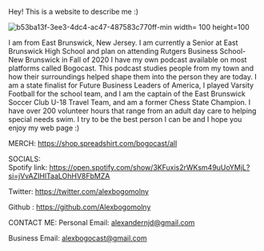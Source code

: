 
Hey! This is a website to describe me :)

 ![b53ba13f-3ee3-4dc4-ac47-487583c770ff-min](https://user-images.githubusercontent.com/66669165/84352218-f0158480-ab8a-11ea-849d-62ec82780533.JPG) width= 100 height=100

I am from East Brunswick, New Jersey.
I am currently a Senior at East Brunswick High School and plan on attending Rutgers Business School- New Brunswick in Fall of 2020
I have my own podcast available on most platforms called Bogocast.
This podcast studies people from my town and how their surroundings helped shape them into the person they are today.
I am a state finalist for Future Business Leaders of America, I played Varsity Football for the school team, and I am the captain of the East Brunswick Soccer Club U-18 Travel Team, and am a former Chess State Champion. 
I have over 200 volunteer hours that range from an adult day care to helping special needs swim.
I try to be the best person I can be and I hope you enjoy my web page :)
  
  
MERCH: 
https://shop.spreadshirt.com/bogocast/all

SOCIALS:  
Spotify link: https://open.spotify.com/show/3KFuxis2rWKsm49uUoYMjL?si=jVvAZIHlTaaLOhHV8FbMZA

Twitter: https://twitter.com/alexbogomolny

Github : https://github.com/Alexbogomolny

CONTACT ME:
Personal Email: alexandernjd@gmail.com

Business Email: alexbogocast@gmail.com
